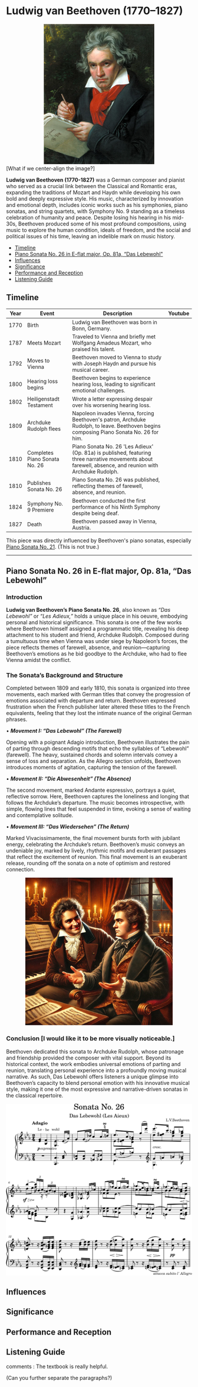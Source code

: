 # Ludwig van Beethoven (1770–1827)

<div align="center">
<img src="beethoven26.png" width="300" height="380">
</div>
[What if we center-align the image?]

**Ludwig van Beethoven (1770-1827)** was a German composer and pianist who served as a crucial link between the Classical and Romantic eras, expanding the traditions of Mozart and Haydn while developing his own bold and deeply expressive style. His music, characterized by innovation and emotional depth, includes iconic works such as his symphonies, piano sonatas, and string quartets, with Symphony No. 9 standing as a timeless celebration of humanity and peace. Despite losing his hearing in his mid-30s, Beethoven produced some of his most profound compositions, using music to explore the human condition, ideals of freedom, and the social and political issues of his time, leaving an indelible mark on music history.

- [Timeline](#timeline)
- [Piano Sonata No. 26 in E-flat major, Op. 81a, “Das Lebewohl"](#piano-sonata-no-26-in-e-flat-major-op-81a-das-lebewohl)
- [Influences](#influences)
- [Significance](#significance)
- [Performance and Reception](#performance-and-reception)
- [Listening Guide](#listening-guide)

## Timeline

| Year | Event | Description                                                                                                      | Youtube |
| ---- | ----- | ---------------------------------------------------------------------------------------------------------------- | ------- |
| 1770	| Birth	| Ludwig van Beethoven was born in Bonn, Germany.                                                                  |         |
| 1787	| Meets Mozart	| Traveled to Vienna and briefly met Wolfgang Amadeus Mozart, who praised his talent.                       |         |
| 1792	| Moves to Vienna	| Beethoven moved to Vienna to study with Joseph Haydn and pursue his musical career.                    |         |
| 1800	| Hearing loss begins	| Beethoven begins to experience hearing loss, leading to significant emotional challenges.          |         |
| 1802	| Heiligenstadt Testament	| Wrote a letter expressing despair over his worsening hearing loss.                             |         |
| 1809	| Archduke Rudolph flees	| Napoleon invades Vienna, forcing Beethoven's patron, Archduke Rudolph, to leave. Beethoven begins composing Piano Sonata No. 26 for him.                                                                                                      |         |
| 1810	| Completes Piano Sonata No. 26	| Piano Sonata No. 26 'Les Adieux' (Op. 81a) is published, featuring three narrative movements about farewell, absence, and reunion with Archduke Rudolph.                                                                             |         |
| 1810	| Publishes Sonata No. 26	| Piano Sonata No. 26 was published, reflecting themes of farewell, absence, and reunion.        |         |
| 1824	| Symphony No. 9 Premiere	| Beethoven conducted the first performance of his Ninth Symphony despite being deaf.            |         |
| 1827	| Death	| Beethoven passed away in Vienna, Austria.                                                                        |         |

This piece was directly influenced by Beethoven's piano sonatas, especially [Piano Sonata No. 21](beehoven-piano-sonata-no.21.md). (This is not true.)

---

## Piano Sonata No. 26 in E-flat major, Op. 81a, “Das Lebewohl”

### Introduction
**Ludwig van Beethoven’s Piano Sonata No. 26**, also known as *“Das Lebewohl”* or *“Les Adieux,”* holds a unique place in his oeuvre, embodying personal and historical significance. This sonata is one of the few works where Beethoven himself assigned a programmatic title, revealing his deep attachment to his student and friend, Archduke Rudolph. Composed during a tumultuous time when Vienna was under siege by Napoleon’s forces, the piece reflects themes of farewell, absence, and reunion—capturing Beethoven’s emotions as he bid goodbye to the Archduke, who had to flee Vienna amidst the conflict.

### The Sonata’s Background and Structure
Completed between 1809 and early 1810, this sonata is organized into three movements, each marked with German titles that convey the progression of emotions associated with departure and return. Beethoven expressed frustration when the French publisher later altered these titles to the French equivalents, feeling that they lost the intimate nuance of the original German phrases.

 •	***Movement I: “Das Lebewohl” (The Farewell)***
 
Opening with a poignant Adagio introduction, Beethoven illustrates the pain of parting through descending motifs that echo the syllables of “Lebewohl” (farewell). The heavy, sustained chords and solemn intervals convey a sense of loss and separation. As the Allegro section unfolds, Beethoven introduces moments of agitation, capturing the tension of the farewell.

 •	***Movement II: “Die Abwesenheit” (The Absence)***
 
The second movement, marked Andante espressivo, portrays a quiet, reflective sorrow. Here, Beethoven captures the loneliness and longing that follows the Archduke’s departure. The music becomes introspective, with simple, flowing lines that feel suspended in time, evoking a sense of waiting and contemplative solitude.

 •	***Movement III: “Das Wiedersehen” (The Return)***
 
Marked Vivacissimamente, the final movement bursts forth with jubilant energy, celebrating the Archduke’s return. Beethoven’s music conveys an undeniable joy, marked by lively, rhythmic motifs and exuberant passages that reflect the excitement of reunion. This final movement is an exuberant release, rounding off the sonata on a note of optimism and restored connection.

<div align="center">
<img src="rudolph.png" width="400" hight="400">
</div>

### Conclusion [I would like it to be more visually noticeable.]
Beethoven dedicated this sonata to Archduke Rudolph, whose patronage and friendship provided the composer with vital support. Beyond its historical context, the work embodies universal emotions of parting and reunion, translating personal experience into a profoundly moving musical narrative. As such, Das Lebewohl offers listeners a unique glimpse into Beethoven’s capacity to blend personal emotion with his innovative musical style, making it one of the most expressive and narrative-driven sonatas in the classical repertoire.

<img src="das_lebewohl.png">

## Influences

## Significance

## Performance and Reception

## Listening Guide

comments : The textbook is really helpful.

(Can you further separate the paragraphs?)
